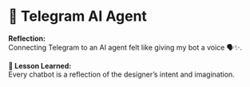 # 💬 Telegram AI Agent

**Reflection:**  
Connecting Telegram to an AI agent felt like giving my bot a voice 🗣️✨.

**💭 Lesson Learned:**  
Every chatbot is a reflection of the designer’s intent and imagination.
